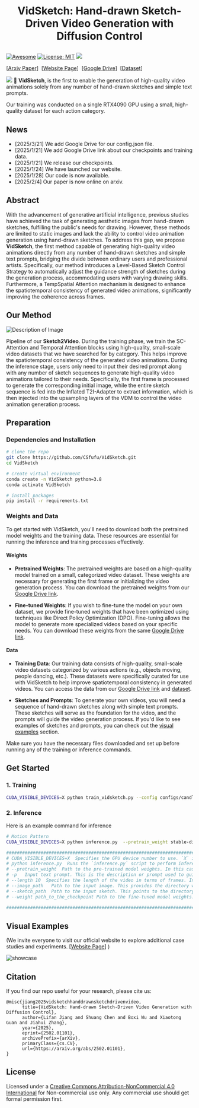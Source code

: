 
# <p align="center">VidSketch: Hand-drawn Sketch-Driven Video Generation with Diffusion Control</p>



[![Awesome](https://awesome.re/badge.svg)](https://github.com/CSfufu/VidSketch)
[![License: MIT](https://img.shields.io/badge/License-MIT-green.svg)](https://opensource.org/licenses/MIT)
![](https://img.shields.io/github/last-commit/CSfufu/VidSketch?color=green)

[[Arxiv Paper](https://arxiv.org/abs/2502.01101)]&nbsp;
[[Website Page](https://csfufu.github.io/vid_sketch/)]&nbsp;
[[Google Drive](https://drive.google.com/drive/folders/1OPGiS5hzGLo8j3FFP-p9aVFlox91dYvC?usp=drive_link)]&nbsp;
[[Dataset](https://github.com/CSfufu/VidSketch/tree/main/sketch)]&nbsp;

![](./image/shiyi.png)
🚀 **VidSketch**, is the first to enable the generation of high-quality
video animations solely from any number of hand-drawn sketches and simple text prompts.

Our training was conducted on a single RTX4090 GPU using a small, high-quality dataset for each action category.

## News

- [2025/3/21] We add Google Drive for our config.json file.
- [2025/1/21] We add Google Drive link about our checkpoints and training data.
- [2025/1/21] We release our checkpoints.
- [2025/1/24] We have launched our website.
- [2025/1/28] Our code is now available.
- [2025/2/4]  Our paper is now online on arxiv.

## Abstract

With the advancement of generative artificial intelligence, previous studies have achieved the task of generating aesthetic images from hand-drawn sketches, fulfilling the public's needs for drawing. However, these methods are limited to static images and lack the ability to control video animation generation using hand-drawn sketches. To address this gap, we propose <b>VidSketch</b>, the first method capable of generating high-quality video animations directly from any number of hand-drawn sketches and simple text prompts, bridging the divide between ordinary users and professional artists. Specifically, our method introduces a Level-Based Sketch Control Strategy to automatically adjust the guidance strength of sketches during the generation process, accommodating users with varying drawing skills. Furthermore, a TempSpatial Attention mechanism is designed to enhance the spatiotemporal consistency of generated video animations, significantly improving the coherence across frames.


## Our Method
![Description of Image](image/pipeline.jpg)

Pipeline of our **Sketch2Video**. During the training phase, we train the SC-Attention and Temporal Attention blocks using high-quality, small-scale video datasets that we have searched for by category. This helps improve the spatiotemporal consistency of the generated video animations. During the inference stage, users only need to input their desired prompt along with any number of sketch sequences to generate high-quality video animations tailored to their needs. Specifically, the first frame is processed to generate the corresponding initial image, while the entire sketch sequence is fed into the Inflated T2I-Adapter to extract information, which is then injected into the upsampling layers of the VDM to control the video animation generation process.


## Preparation
### Dependencies and Installation


```bash
# clone the repo
git clone https://github.com/CSfufu/VidSketch.git
cd VidSketch

# create virtual environment
conda create -n VidSketch python=3.8
conda activate VidSketch

# install packages
pip install -r requirements.txt
```

### Weights and Data

To get started with VidSketch, you'll need to download both the pretrained model weights and the training data. These resources are essential for running the inference and training processes effectively.

#### Weights

- **Pretrained Weights**: The pretrained weights are based on a high-quality model trained on a small, categorized video dataset. These weights are necessary for generating the first frame or initializing the video generation process. You can download the pretrained weights from our [Google Drive link](https://drive.google.com/drive/folders/1OPGiS5hzGLo8j3FFP-p9aVFlox91dYvC?usp=drive_link).

- **Fine-tuned Weights**: If you wish to fine-tune the model on your own dataset, we provide fine-tuned weights that have been optimized using techniques like Direct Policy Optimization (DPO). Fine-tuning allows the model to generate more specialized videos based on your specific needs. You can download these weights from the same [Google Drive link](https://drive.google.com/drive/folders/1OPGiS5hzGLo8j3FFP-p9aVFlox91dYvC?usp=drive_link).

#### Data

- **Training Data**: Our training data consists of high-quality, small-scale video datasets categorized by various actions (e.g., objects moving, people dancing, etc.). These datasets were specifically curated for use with VidSketch to help improve spatiotemporal consistency in generated videos. You can access the data from our [Google Drive link](https://drive.google.com/drive/folders/1OPGiS5hzGLo8j3FFP-p9aVFlox91dYvC?usp=drive_link) and [dataset](https://github.com/CSfufu/VidSketch/tree/main/sketch).

- **Sketches and Prompts**: To generate your own videos, you will need a sequence of hand-drawn sketches along with simple text prompts. These sketches will serve as the foundation for the video, and the prompts will guide the video generation process. If you'd like to see examples of sketches and prompts, you can check out the [visual examples](#Visual-Examples) section.

Make sure you have the necessary files downloaded and set up before running any of the training or inference commands.



## Get Started
### 1. Training
```bash
CUDA_VISIBLE_DEVICES=X python train_vidsketch.py --config configs/candle.yaml
```

### 2. Inference
Here is an example command for inference
```bash
# Motion Pattern
CUDA_VISIBLE_DEVICES=X python inference.py  --pretrain_weight stable-diffusion-v1-5/stable-diffusion-v1-5 -p "A candle burning quietly." --length 10 --image_path ./t2i_ske/candle --sketch_path ./sketch/candle --weight path_to_the_checkpoint

#########################################################################################################
# CUDA_VISIBLE_DEVICES=X  Specifies the GPU device number to use. `X` is the device ID. If multiple GPUs are available, you can list them separated by commas (e.g., `CUDA_VISIBLE_DEVICES=0,1`). If not explicitly specified, the first available GPU is used by default.
# python inference.py  Runs the `inference.py` script to perform inference. This script typically contains the logic for model inference.
# --pretrain_weight  Path to the pre-trained model weights. In this case, it points to the Stable Diffusion v1.5 model weights, which are used as the base for generating images or video frames.
# -p   Input text prompt. This is the description or prompt used to guide the model in generating the output. For example, the prompt `"A candle burning quietly."` will guide the model to generate related imagery or video.
# --length 10  Specifies the length of the video in terms of frames. In this case, the video will consist of 10 frames.
# --image_path   Path to the input image. This provides the directory where the input image or sketch is located (e.g., `./t2i_ske/candle`), which may serve as the starting frame or reference for video generation.
# --sketch_path  Path to the input sketch. This points to the directory containing the sketch image, often used as a rough outline to guide the model in generating more detailed images.
# --weight path_to_the_checkpoint Path to the fine-tuned model weights. This specifies the checkpoint of a model that has been fine-tuned, potentially using a method like DPO (Direct Policy Optimization). `path_to_the_checkpoint` is the path to the checkpoint file.

#########################################################################################################
```


## Visual Examples


(We invite everyone to visit our official website to explore additional case studies and experiments. [[Website Page](https://csfufu.github.io/vid_sketch/)]&nbsp;)

![showcase](./image/showcase.jpg)


## Citation
If you find our repo useful for your research, please cite us:
```
@misc{jiang2025vidsketchhanddrawnsketchdrivenvideo,
      title={VidSketch: Hand-drawn Sketch-Driven Video Generation with Diffusion Control},
      author={Lifan Jiang and Shuang Chen and Boxi Wu and Xiaotong Guan and Jiahui Zhang},
      year={2025},
      eprint={2502.01101},
      archivePrefix={arXiv},
      primaryClass={cs.CV},
      url={https://arxiv.org/abs/2502.01101},
}
```

## License
Licensed under a [Creative Commons Attribution-NonCommercial 4.0 International](https://creativecommons.org/licenses/by-nc/4.0/) for Non-commercial use only.
Any commercial use should get formal permission first.

<!--
## Acknowledgement
This repository is maintained by [Lifan Jiang](https://csfufu.life).
The code is built based on [LAMP](https://github.com/RQ-Wu/LAMP). Thanks for the excellent open-source code!!
-->
